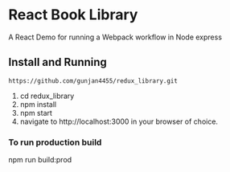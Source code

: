 # React Book Library
A React Demo for running a Webpack workflow in Node express

## Install and Running
`https://github.com/gunjan4455/redux_library.git`


1. cd redux_library
2. npm install
3. npm start
4. navigate to http://localhost:3000 in your browser of choice.

### To run production build 
npm run build:prod
